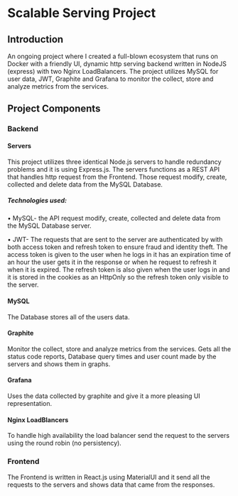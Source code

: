 # Scalable Serving Project
## Introduction

An ongoing project where I created a full-blown ecosystem that runs on Docker with a friendly UI, dynamic http serving backend written in NodeJS (express) with two Nginx LoadBalancers.
The project utilizes MySQL for user data, JWT, Graphite and Grafana to monitor the collect, store and analyze metrics from the services.
## Project Components
### Backend 
#### Servers
This project utilizes three identical Node.js servers to handle redundancy problems and it is using Express.js.
The servers functions as a REST API that handles http request from the Frontend.
Those request modify, create, collected and delete data from the MySQL Database.
##### Technologies used:
•	MySQL- the API request modify, create, collected and delete data from the MySQL Database server.

•	JWT- The requests that are sent to the server are authenticated by with both access token and refresh token to ensure fraud and identity theft. The access token is given to the user when he logs in it has an expiration time of an hour the user gets it in the response or when he request to refresh it when it is expired.
The refresh token is also given when the user logs in and it is stored in the cookies as an HttpOnly so the refresh token only visible to the server.
#### MySQL
The Database stores all of the users data.
#### Graphite
 Monitor the collect, store and analyze metrics from the services.  Gets all the status code reports, Database query times and user count made by the servers and shows them in graphs.
#### Grafana
Uses the data collected by graphite and give it a more pleasing UI representation.  
#### Nginx LoadBlancers
To handle high availability the load balancer send the request to the servers using the round robin (no persistency).
### Frontend
The Frontend is written in React.js using MaterialUI and it send all the requests to the servers and shows data that came from the responses.

